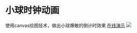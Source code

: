 # 小球时钟动画

使用canvas绘图技术，做出小球爆散的倒计时效果
[在线演示](http://zjy.space/canvas-demo/countShowBall/)
![](http://i2.piimg.com/09c4035bd029e227.png)